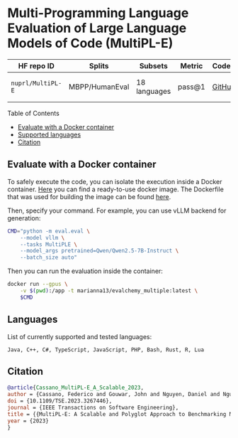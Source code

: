 # Multi-Programming Language Evaluation of Large Language Models of Code (MultiPL-E)

|HF repo ID|Splits|Subsets|Metric|Codebase|License|
|-|-|-|-|-|-|
|`nuprl/MultiPL-E`|MBPP/HumanEval|18 languages|pass@1|[GitHub](hhttps://github.com/nuprl/MultiPL-E)|[BSD 3-Clause License](https://github.com/nuprl/MultiPL-E/blob/b30e41f58ee2a5a25e2d1555881272723ce5de73/LICENSE)|

Table of Contents
- [Evaluate with a Docker container](#evaluate-with-a-docker-container)
- [Supported languages](#languages)
- [Citation](#citation)


## Evaluate with a Docker container
To safely execute the code, you can isolate the execution inside a Docker container. [Here](https://hub.docker.com/repository/docker/marianna13/evalchemy_multiple) you can find a ready-to-use docker image. The Dockerfile that was used for building the image can be found [here](docker/Dockerfile).

Then, specify your command. For example, you can use vLLM backend for generation:
```bash
CMD="python -m eval.eval \
    --model vllm \
    --tasks MultiPLE \
    --model_args pretrained=Qwen/Qwen2.5-7B-Instruct \
    --batch_size auto"
```

Then you can run the evaluation inside the container:

```bash
docker run --gpus \
    -v $(pwd):/app -t marianna13/evalchemy_multiple:latest \
    $CMD
```

## Languages

List of currently supported and tested languages:
```
Java, C++, C#, TypeScript, JavaScript, PHP,	Bash, Rust, R, Lua
```

## Citation

```bibtex
@article{Cassano_MultiPL-E_A_Scalable_2023,
author = {Cassano, Federico and Gouwar, John and Nguyen, Daniel and Nguyen, Sydney and Phipps-Costin, Luna and Pinckney, Donald and Yee, Ming-Ho and Zi, Yangtian and Anderson, Carolyn Jane and Feldman, Molly Q and Guha, Arjun and Greenberg, Michael and Jangda, Abhinav},
doi = {10.1109/TSE.2023.3267446},
journal = {IEEE Transactions on Software Engineering},
title = {{MultiPL-E: A Scalable and Polyglot Approach to Benchmarking Neural Code Generation}},
year = {2023}
}
```
